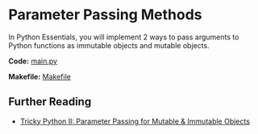# Parameter Passing Methods

In Python Essentials, you will implement 2 ways to pass arguments to Python functions as immutable objects and mutable objects.

**Code:** [main.py](main.py)

**Makefile:** [Makefile](Makefile)

## Further Reading

- [Tricky Python II: Parameter Passing for Mutable & Immutable Objects](https://medium.com/@tyastropheus/tricky-python-ii-parameter-passing-for-mutable-immutable-objects-10e968cbda35)